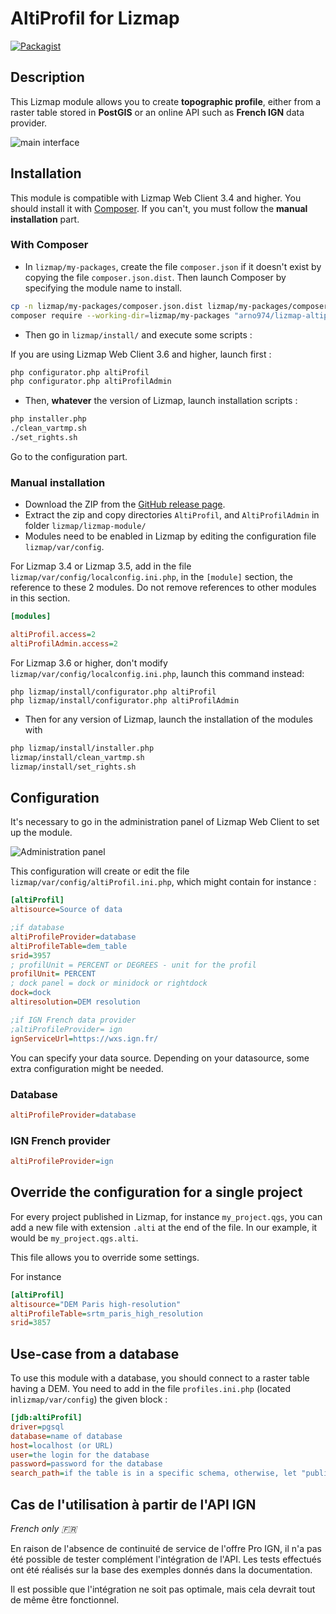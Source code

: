 # AltiProfil for Lizmap

[![Packagist](https://img.shields.io/packagist/v/arno974/lizmap-altiprofil)](https://packagist.org/packages/arno974/lizmap-altiprofil)

## Description

This Lizmap module allows you to create **topographic profile**, either from a raster table stored in **PostGIS** or an online
API such as **French IGN** data provider.

![main interface](altiProfil.jpeg)

## Installation

This module is compatible with Lizmap Web Client 3.4 and higher.
You should install it with [Composer](https://getcomposer.org).
If you can't, you must follow the **manual installation** part.

### With Composer

* In `lizmap/my-packages`, create the file `composer.json` if it doesn't exist by copying
  the file `composer.json.dist`. Then launch Composer by specifying the module name to install.

```bash
cp -n lizmap/my-packages/composer.json.dist lizmap/my-packages/composer.json
composer require --working-dir=lizmap/my-packages "arno974/lizmap-altiprofil"
```

* Then go in `lizmap/install/` and execute some scripts :

If you are using Lizmap Web Client 3.6 and higher, launch first :

```bash
php configurator.php altiProfil
php configurator.php altiProfilAdmin
```

* Then, **whatever** the version of Lizmap, launch installation scripts :

```bash
php installer.php
./clean_vartmp.sh
./set_rights.sh
```

Go to the configuration part.

### Manual installation

* Download the ZIP from the [GitHub release page](https://github.com/arno974/lizmap-altiProfil/releases).
* Extract the zip and copy directories `AltiProfil`, and `AltiProfilAdmin`
  in folder `lizmap/lizmap-module/`
* Modules need to be enabled in Lizmap by editing the configuration file `lizmap/var/config`.


For Lizmap 3.4 or Lizmap 3.5, add in the file `lizmap/var/config/localconfig.ini.php`, in the `[module]` section, 
the reference to these 2 modules. Do not remove references to other modules in this section.

```ini
[modules]

altiProfil.access=2
altiProfilAdmin.access=2
```

For Lizmap 3.6 or higher, don't modify `lizmap/var/config/localconfig.ini.php`, launch this command instead:

```
php lizmap/install/configurator.php altiProfil
php lizmap/install/configurator.php altiProfilAdmin
```


* Then for any version of Lizmap, launch the installation of the modules with

```bash
php lizmap/install/installer.php
lizmap/install/clean_vartmp.sh
lizmap/install/set_rights.sh
```

## Configuration

It's necessary to go in the administration panel of Lizmap Web Client to set up the module. 

![Administration panel](altiProfilAdmin.png)

This configuration will create or edit the file `lizmap/var/config/altiProfil.ini.php`, which might contain for instance :

```ini
[altiProfil]
altisource=Source of data

;if database
altiProfileProvider=database
altiProfileTable=dem_table
srid=3957
; profilUnit = PERCENT or DEGREES - unit for the profil
profilUnit= PERCENT
; dock panel = dock or minidock or rightdock
dock=dock
altiresolution=DEM resolution

;if IGN French data provider
;altiProfileProvider= ign
ignServiceUrl=https://wxs.ign.fr/
```

You can specify your data source.
Depending on your datasource, some extra configuration might be needed.

### Database

```ini
altiProfileProvider=database
```

### IGN French provider

```ini
altiProfileProvider=ign
```

## Override the configuration for a single project

For every project published in Lizmap, for instance `my_project.qgs`, you can add a new file with extension `.alti` at the end of the file.
In our example, it would be `my_project.qgs.alti`. 

This file allows you to override some settings.

For instance

```ini
[altiProfil]
altisource="DEM Paris high-resolution"
altiProfileTable=srtm_paris_high_resolution
srid=3857
```

## Use-case from a database

To use this module with a database, you should connect to a raster table having a DEM.
You need to add in the file `profiles.ini.php` (located in`lizmap/var/config`) the given block :

```ini
[jdb:altiProfil]
driver=pgsql
database=name of database
host=localhost (or URL)
user=the login for the database
password=password for the database
search_path=if the table is in a specific schema, otherwise, let "public"
```

## Cas de l'utilisation à partir de l'API IGN

_French only 🇫🇷_

En raison de l'absence de continuité de service de l'offre Pro IGN, il n'a pas été possible de tester complément l'intégration de l'API.
Les tests effectués ont été réalisés sur la base des exemples donnés dans la documentation.

Il est possible que l'intégration ne soit pas optimale, mais cela devrait tout de même être fonctionnel.
